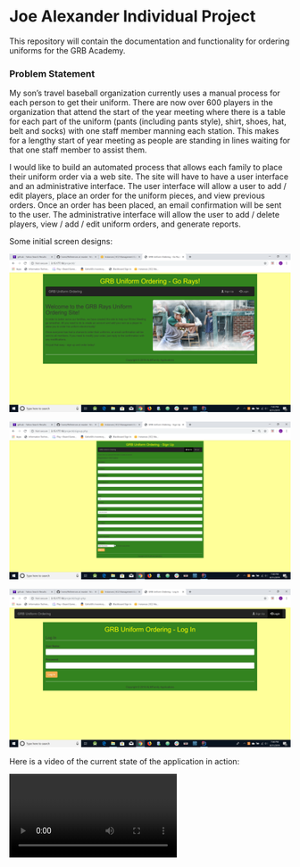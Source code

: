 # Joe Alexander Individual Project

This repository will contain the documentation and functionality for ordering uniforms for the GRB Academy. 

### Problem Statement

My son’s travel baseball organization currently uses a manual process for each person to get their uniform. There are 
now over 600 players in the organization that attend the start of the year meeting where there is a table for each part 
of the uniform (pants (including pants style), shirt, shoes, hat, belt and socks) with one staff member manning each 
station. This makes for a lengthy start of year meeting as people are standing in lines waiting for that one staff 
member to assist them.

I would like to build an automated process that allows each family to place their uniform order via a web site. The site will have to have a user interface and an administrative interface. The user interface will allow a user to add / edit players, place an order for the uniform pieces, and view previous orders. Once an order has been placed, an email confirmation will be sent to the user.
The administrative interface will allow the user to add / delete players, view / add / edit uniform orders, and generate reports.

Some initial screen designs:

![GRB Uniform Ordering Landing Page](src/main/webapp/images/landingPage.png)

![GRB Uniform Ordering Sign Up Page](src/main/webapp/images/signUp.png)

![GRB Uniform Ordering Login Page](src/main/webapp/images/loginPage.png)

Here is a video of the current state of the application in action:

![GRB Uniform Ordering Application Video](Videos/GRB_Uniform_Ordering.mov)
